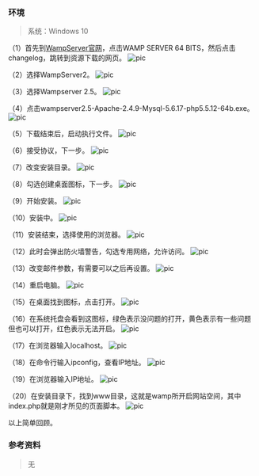### 环境
> 系统：Windows 10

（1）首先到[WampServer官网](http://www.wampserver.com)，点击WAMP SERVER 64 BITS，然后点击changelog，跳转到资源下载的网页。
 ![pic](.\pic\1.png)

（2）选择WampServer2。
 ![pic](.\pic\2.png)

（3）选择Wampserver 2.5。
 ![pic](.\pic\3.png)

（4）点击wampserver2.5-Apache-2.4.9-Mysql-5.6.17-php5.5.12-64b.exe。
 ![pic](.\pic\4.png)

（5）下载结束后，启动执行文件。
 ![pic](.\pic\5.png)

（6）接受协议，下一步。
 ![pic](.\pic\6.png)

（7）改变安装目录。
 ![pic](.\pic\7.png)

（8）勾选创建桌面图标，下一步。
 ![pic](.\pic\8.png)

（9）开始安装。
 ![pic](.\pic\9.png)

（10）安装中。
 ![pic](.\pic\10.png)

（11）安装结束，选择使用的浏览器。
 ![pic](.\pic\11.png)

（12）此时会弹出防火墙警告，勾选专用网络，允许访问。
 ![pic](.\pic\12.png)

（13）改变邮件参数，有需要可以之后再设置。
 ![pic](.\pic\13.png)

（14）重启电脑。
 ![pic](.\pic\14.png)

（15）在桌面找到图标，点击打开。
 ![pic](.\pic\15.png)

（16）在系统托盘会看到这图标，绿色表示没问题的打开，黄色表示有一些问题但也可以打开，红色表示无法开启。
 ![pic](.\pic\16.png)

（17）在浏览器输入localhost。
 ![pic](.\pic\17.png)

（18）在命令行输入ipconfig，查看IP地址。
 ![pic](.\pic\18.png)

（19）在浏览器输入IP地址。
 ![pic](.\pic\19.png)

（20）在安装目录下，找到www目录，这就是wamp所开启网站空间，其中index.php就是刚才所见的页面脚本。
 ![pic](.\pic\20.png)



以上简单回顾。

### 参考资料
> 无